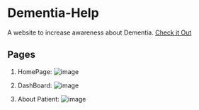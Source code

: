 # Dementia-Help
A website to increase awareness about Dementia.
[Check it Out](https://0d8ee8c3-b5cb-453b-9f74-4acc942f51de-00-cu8ier68k6m7.pike.replit.dev/)

## Pages
1. HomePage:
   ![image](https://github.com/meetalik8/Dementia-Help/assets/102135323/83e3f34f-d40e-46c6-9d72-62938ab47f91)

2. DashBoard:
   ![image](https://github.com/meetalik8/Dementia-Help/assets/102135323/a99cf849-ae12-465d-8781-0c8b0cad29e2)

3. About Patient:
   ![image](https://github.com/meetalik8/Dementia-Help/assets/102135323/67894c30-6d3c-4240-8330-083e165f92a2)
